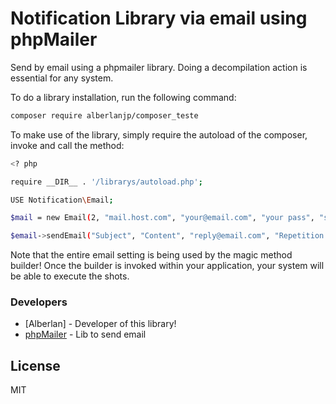 # Notification Library via email using phpMailer

Send by email using a phpmailer library. Doing a decompilation action is essential for any system.

To do a library installation, run the following command:

```sh
composer require alberlanjp/composer_teste
```

To make use of the library, simply require the autoload of the composer, invoke and call the method:

```sh
<? php

require __DIR__ . '/librarys/autoload.php';

USE Notification\Email;

$mail = new Email(2, "mail.host.com", "your@email.com", "your pass", "smtp secure (tls/ssl)", "from@email.com", "From the name");

$email->sendEmail("Subject", "Content", "reply@email.com", "Repetition Name", "address@email.com", "Address Name");
```

Note that the entire email setting is being used by the magic method builder! Once the builder is invoked within your application, your system will be able to execute the shots.

### Developers
* [Alberlan] - Developer of this library!
* [phpMailer] - Lib to send email

License
----

MIT

[//]: #
[Alberlan C.R]: <mailto: alberlanjp@hotmail.com>
[phpMailer]: <https://github.com/PHPMailer/PHPMailer>
